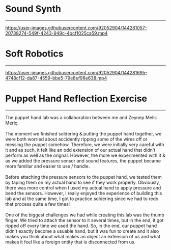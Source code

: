 <h1>Sound Synth</h1>
<hr>

https://user-images.githubusercontent.com/92052904/144281057-20738274-549f-4243-949c-4bcf1025ca59.mp4



<h1>Soft Robotics</h1>
<hr>


https://user-images.githubusercontent.com/92052904/144281695-4748cf12-da87-4559-bbe5-79e8ef96e638.mp4

<h1>Puppet Hand Reflection Exercise</h1>
<hr>

The puppet hand lab was a collaboration between me and Zeynep Melis Meriç. 
<br><br>
The moment we finished soldering & putting the puppet hand together, we were both worried about accidently ripping some of the wires off or messing the puppet somehow. Therefore, we were initially very careful with it and as such, it felt like an odd extension of our actual hand that didn't perform as 
well as the orignal. However, the more we experimented with it & as we added the pressure sensor and sound features, the puppet became more familiar and easier to use / handle.
<br><br>
Before attaching the pressure sensors to the puppet hand, we tested them by taping them on my actual hand to see if they work properly. Obviously, there was more control  when I used my actual hand to apply pressure and bend the sensors.  However, I really enjoyed the experience of building this lab and at the same time, I got to practice soldering  since we had to redo that process quite a few times! 
<br><br>
One of the biggest challenges we had while creating this lab was the thumb finger. We tried to attach the sensor to it several  times, but in the end, it got ripped off every time we used the hand. So, in the end, our puppet hand didn't exactly become a usuable hand, but it was fun to create and it also makes you think about what makes an object an extension of us and what makes it feel like a foreign entity that is disconnected from us.

